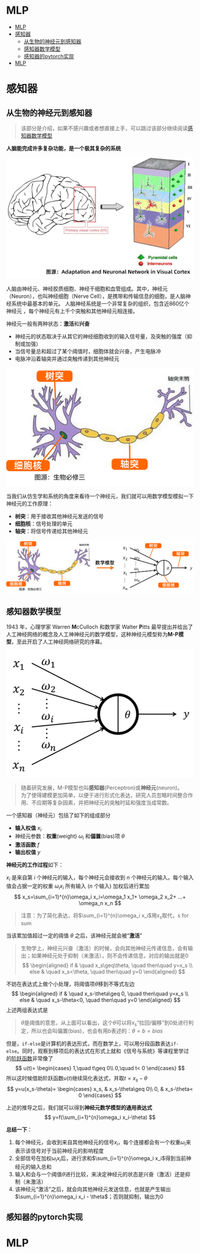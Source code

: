 # MLP
- [MLP](#mlp)
- [感知器](#感知器)
  - [从生物的神经元到感知器](#从生物的神经元到感知器)
  - [感知器数学模型](#感知器数学模型)
  - [感知器的pytorch实现](#感知器的pytorch实现)
- [MLP](#mlp-1)


# 感知器
## 从生物的神经元到感知器
> 该部分是介绍，如果不感兴趣或者想直接上手，可以跳过该部分继续阅读[感知器数学模型](#感知器数学模型)

**人脑能完成许多复杂功能，是一个极其复杂的系统**

![Brain](mlp/brain.png)

人脑由神经元、神经胶质细胞、神经干细胞和血管组成。其中，神经元（Neuron），也叫神经细胞（Nerve Cell），是携带和传输信息的细胞，是人脑神经系统中最基本的单元。
人脑神经系统是一个非常复杂的组织，包含近860亿个神经元 ，每个神经元有上千个突触和其他神经元相连接。

神经元一般有两种状态：**激活**和**兴奋**
- 神经元的状态取决于从其它的神经细胞收到的输入信号量，及突触的强度（抑制或加强）
- 当信号量总和超过了某个阈值时，细胞体就会兴奋，产生电脉冲
- 电脉冲沿着轴突并通过突触传递到其他神经元

![Brain](mlp/neuron.png)

当我们从仿生学和系统的角度来看待一个神经元，我们就可以用数学模型模拟一下神经元的工作原理：
- **树突**：用于接收其他神经元发送的信号
- **细胞核**：信号处理的单元
- **轴突**：将信号传递给其他神经元

![Brain](mlp/neuron2perceptron.png)



## 感知器数学模型
1943 年，心理学家 Warren **M**cCulloch 和数学家 Walter **P**itts 最早提出并给出了人工神经网络的概念及人工神神经元的数学模型，这种神经元模型称为**M-P模型**，至此开启了人工神经网络研究的序幕。

![Perceptron](mlp/perceptron.png)

> 随着研究发展，M-P模型也叫**感知器**(Perceptron)或**神经元**(neuron)。      
> 为了使得建模更加简单，以便于进行形式化表达，研究人员忽略时间整合作用、不应期等复杂因素，并把神经元的突触时延和强度当成常数。

一个感知器（神经元）包括了如下的组成部分

- **输入权值** $x_i$
- 神经元参数：**权重**(weight) $\omega_i$ 和**偏置**(bias)项 $\theta$
- **激活函数** $f$
- **输出权值** $y$

**神经元的工作过程**如下：

$x_i$ 是来自第 $i$ 个神经元的输入，每个神经元会接收到 $n$ 个神经元的输入。每个输入值会占据一定的权重 $\omega_i x_i$ 所有输入 ($n$ 个输入) 加权后进行累加
$$
x_s=\sum_{i=1}^{n}\omega_i x_i=\omega_1 x_1+ \omega_2 x_2+ ...+ \omega_n x_n
$$
> 注意：为了简化表达，将$\sum_{i=1}^{n}\omega_i x_i$用$x_s$取代，s for sum

当该累加值超过一定的阈值 $\theta$ 之后，该神经元就会被“**激活**”
> 生物学上，神经元兴奋（激活）的时候，会向其他神经元传递信息，会有输出；如果神经元处于抑制（未激活），则不会传递信息，对应的输出就是0
$$
\begin{aligned}
  if &   \quad x_s\geq\theta,  \quad then\quad y=x_s \\
  else & \quad x_s<\theta,     \quad then\quad y=0
\end{aligned}
$$

不妨在表达式上做个小处理，将阈值项$\theta$移到不等式左边
$$
\begin{aligned}
  if &   \quad x_s-\theta\geq 0,  \quad then\quad y=x_s \\
  else & \quad x_s-\theta<0,      \quad then\quad y=0
\end{aligned}
$$
上述两组表达式是

> $\theta$是阈值的意思，从上面可以看出，这个$\theta$可以将$x_s$“拉回/偏移”到0处进行判定，所以也会叫偏置(bias)，也会有用$b$表述的：$\theta=b=bias$

但是，`if-else`是计算机的表达形式，而在数学上，可以用分段函数表达`if-else`。同时，观察到移项后的表达式在形式上就和《信号与系统》等课程里学过的[阶跃函数](https://baike.baidu.com/item/%E9%98%B6%E8%B7%83%E5%87%BD%E6%95%B0/7639820?fr=aladdin)非常像了
$$
u(t)=
\begin{cases}
    1,\quad t\geq 0\\
    0,\quad t< 0
\end{cases}
$$
所以这时候借助阶跃函数$u(t)$继续简化表达式，并取$t=x_s-\theta$
$$
y=u(x_s-\theta)=
\begin{cases}
    x_s,    & x_s-\theta\geq 0\\
    0,      & x_s-\theta< 0
\end{cases}
$$

上述的推导之后，我们就可以得到**神经元数学模型的通用表达式**
$$
y=f(\sum_{i=1}^{n}\omega_i x_i-\theta)
$$

**总结一下**：
1. 每个神经元，会收到来自其他神经元的信号$x_i$，每个连接都会有一个权重$\omega_i$来表示该信号对于当前神经元的影响程度
2. 全部信号在加权$\omega_i x_i$后，进行求和$\sum_{i=1}^{n}\omega_i x_i$得到当前神经元的输入总和
3. 输入和会与一个阈值$\theta$进行比较，来决定神经元的状态是兴奋（激活）还是抑制（未激活）
4. 该神经元“激活”之后，就会向其他神经元发送信息，也就是产生输出$\sum_{i=1}^{n}\omega_i x_i - \theta$；否则就抑制，输出为$0$


## 感知器的pytorch实现


# MLP